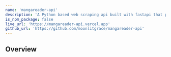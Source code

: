 ```yaml
---
name: 'mangareader-api'
description: 'A Python based web scraping api built with fastapi that provides easy access to manga contents.'
is_npm_package: false
live_url: 'https://mangareader-api.vercel.app'
github_url: 'https://github.com/moonlitgrace/mangareader-api'
---
```


## Overview
